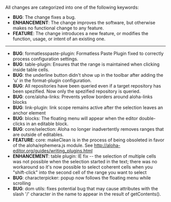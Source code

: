 All changes are categorized into one of the following keywords:

- **BUG**: The change fixes a bug.
- **ENHANCEMENT**: The change improves the software, but otherwise makes no
                   functional change to any feature.
- **FEATURE**: The change introduces a new feature, or modifies the function,
               usage, or intent of an existing one.

----

- **BUG**: formatlesspaste-plugin: Formatless Paste Plugin fixed to correctly
           process configuration settings.
- **BUG**: table-plugin: Ensures that the range is maintained when clicking
		   inside table cells.
- **BUG**: the underline button didn't show up in the toolbar
           after adding the 'u' in the format-plugin configuration.
- **BUG**: All repositories have been queried even if a target repository has been spezified. Now only the spezified repository is queried.
- **BUG**: core/aloha-links: Prevents yellow borders around aloha-links blocks
- **BUG**: link-plugin: link scope remains active after the selection leaves an anchor element
- **BUG**: blocks: The floating menu will appear when the editor double-clicks
           in an editable block.
- **BUG**: core/selection: Aloha no longer inadvertently removes ranges that
		   are outside of editables.
- **FEATURE**: core: makeClean is in the process of being obsoleted in favor of the aloha/ephemera.js module. See http://aloha-editor.org/guides/writing_plugins.html
- **ENHANCEMENT**: table plugin: IE fix -- the selection of multiple cells was not possible when the selection started in the text; there was no workaround so it's now possible to select coherent cells when you "shift-click" into the second cell of the range you want to select
- **BUG**: characterpicker: popup now follows the floating menu while scrolling
- **BUG**: dom utils: fixes potential bug that may cause attributes with the
	   slash '/' character in the name to appear in the result of
	   getContents().
